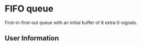 # FIFO queue
First-in-first-out queue with an initial buffer of 8 extra 0-signals.

## User Information